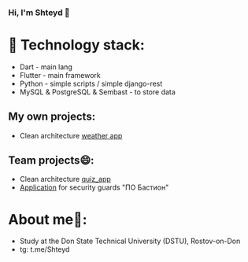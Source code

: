 ### Hi, I'm Shteyd :wave:

# :monocle_face: Technology stack:
- Dart - main lang
- Flutter - main framework
- Python - simple scripts / simple django-rest
- MySQL & PostgreSQL & Sembast - to store data

## My own projects:
- Clean architecture [weather app](https://github.com/Shteyd/weather_app)

## Team projects:smile::
- Clean architecture [quiz_app](https://github.com/nikolai-2/quiz_app)
- [Application](https://github.com/nikolai-2/bastion_skatguard_mobile) for security guards "ПО Бастион"

# About me:cowboy_hat_face::
- Study at the Don State Technical University (DSTU), Rostov-on-Don
- tg: t.me/Shteyd
